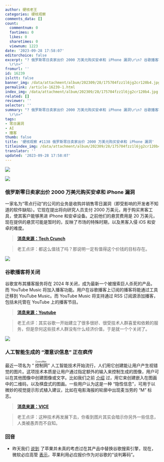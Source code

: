 ```yaml
---
author: 硬核老王
categories: 硬核观察
comments_data: []
count:
  commentnum: 0
  favtimes: 0
  likes: 0
  sharetimes: 0
  viewnum: 1223
date: '2023-09-28 17:58:07'
editorchoice: false
excerpt: "? 俄罗斯零日卖家出价 2000 万美元购买安卓和 iPhone 漏洞\r\n? 谷歌播客将关闭\r\n? 人工智能生成的 “潜意识信息” 正在疯传\r\n»
  \r\n»"
fromurl: ''
id: 16239
islctt: false
banner_img: /data/attachment/album/202309/28/175704fzz1l6jg2cr120b4.jpg
permalink: /article-16239-1.html
index_img: /data/attachment/album/202309/28/175704fzz1l6jg2cr120b4.jpg
related: []
reviewer: ''
selector: ''
summary: "? 俄罗斯零日卖家出价 2000 万美元购买安卓和 iPhone 漏洞\r\n? 谷歌播客将关闭\r\n? 人工智能生成的 “潜意识信息” 正在疯传\r\n»
  \r\n»"
tags:
- 零日漏洞
- AI
- 播客
thumb: false
title: '硬核观察 #1138 俄罗斯零日卖家出价 2000 万美元购买安卓和 iPhone 漏洞'
titleindex_img: /data/attachment/album/202309/28/175704fzz1l6jg2cr120b4.jpg
translator: ''
updated: '2023-09-28 17:58:07'
---
```


![](/data/attachment/album/202309/28/175704fzz1l6jg2cr120b4.jpg)


![](/data/attachment/album/202309/28/175711jded7ydem96vvy7v.jpg)


### 俄罗斯零日卖家出价 2000 万美元购买安卓和 iPhone 漏洞


一家名为“零点行动”的公司的业务是收购并销售零日漏洞（即受影响的开发者不知道的软件缺陷）。它现在提出将向研究人员支付 2000 万美元，用于购买黑客工具，使其客户能够黑进 iPhone 和安卓设备。之前他们的悬赏费用是 20 万美元，现在提供的悬赏可能是暂时的，反映了市场的特殊时期，以及黑客入侵 iOS 和安卓的难度。



> 
> **[消息来源：Tech Crunch](https://techcrunch.com/2023/09/27/russian-zero-day-seller-offers-20m-for-hacking-android-and-iphones/)**
> 
> 
> 



> 
> 老王点评：都这么值钱了吗？那说明一定有值得这个价钱的目标存在。
> 
> 
> 


![](/data/attachment/album/202309/28/175729blnjj4rnrni0b004.jpg)


### 谷歌播客将关闭


谷歌宣布其播客服务将在 2024 年关闭，成为最新一个被搜索巨人杀死的产品，而 YouTube Music 将加入播客功能。用户在谷歌播客上订阅的播客将能通过工具迁移到 YouTube Music。而 YouTube Music 将支持通过 RSS 订阅源添加播客，包括未托管在 YouTube 上的播客节目。



> 
> **[消息来源：Youtube](https://blog.youtube/news-and-events/podcast-destination-on-youtube-music/)**
> 
> 
> 



> 
> 老王点评：其实谷歌一开始建立了很多很好、很受技术人群喜爱和依赖的服务，但是奈何这些技术人群没有什么经济价值，于是就一个个关闭了。
> 
> 
> 


![](/data/attachment/album/202309/28/175743gnn29riu6ncc9nc9.jpg)


### 人工智能生成的 “潜意识信息” 正在疯传


最近一项名为 “<ruby> 控制网 <rt>  ControlNet </rt></ruby>” 人工智能技术开始流行，人们用它创建能让用户产生视错觉的图片。这项技术本质是让用户通过指定额外的输入来控制生成的图像，用户可以在其他图像中创建图像或文字。比如我们之前 [介绍](/article-16200-1.html) 过，用它来创建嵌入在图画中的二维码，以及棋盘式的图画。一些用户认为这是一种 “隐性信息”，可用于以微妙的视觉提示形式植入建议，比如在电影海报的轮廓中出现麦当劳的 “M” 标志。



> 
> **[消息来源：VICE](https://www.vice.com/en/article/v7by5a/ai-generated-subliminal-messages-are-going-viral-heres-whats-really-going-on)**
> 
> 
> 



> 
> 老王点评：这种技术再发展下去，你看到图片其实会暗示你另外一些信息，人类被愚弄而不自知。
> 
> 
> 


### 回音


* 昨天我们 [说到](/article-16232-1.html) 了苹果并未真的考虑过在其产品中替换谷歌搜索引擎，现在，微软必应高管 [表示](https://www.bloomberg.com/news/articles/2023-09-27/microsoft-says-apple-used-bing-offer-as-google-bargaining-chip)，苹果利用必应报价作为对谷歌的“谈判筹码”。